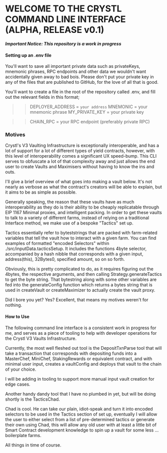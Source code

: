 # WELCOME TO THE CRYSTL COMMAND LINE INTERFACE (ALPHA, RELEASE v0.1)

***Important Notice: This repository is a work in progress***


#### Setting up an .env file
You'll want to save all important private data such as privateKeys, mnemonic phrases, RPC endpoints and other data we wouldn't want accidentally given away to bad bois. Please don't put your private key in any of the files that are published to GitHub, for the love of all that is good. 

You'll want to create a file in the root of the repository called .env, and fill out the relevant fields in this format;
>>DEPLOYER_ADDRESS = `your address`
>>MNEMONIC = your mnemonic phrase
>>MY_PRIVATE_KEY = your private key 

>>CHAIN_RPC = your  RPC endpoint (preferably private RPC)

### Motives

Crystl's V3 Vaulting Infrastructure is exceptionally interoperable, and has a lot of support for a lot of different types of yield contracts, however, with this level of interoperability comes a significant UX speed-bump. This CLI serves to obfuscate a lot of that complexity away and just allows the end user to create Vaults and Maximisers without having to know the ins and outs.

I'll give a brief overview of what goes into making a vault below. It's not nearly as verbose as what the contract's creators will be able to explain, but it aims to be as simple as possible.

Generally speaking, the reason that these vaults have as much interoperability as they do is their ability to be cheaply replicatable through EIP 1167 Minimal proxies, and intelligent packing. In order to get these vaults to talk to a variety of different farms, instead of relying on a traditional Interface method, we make use of a bespoke "Tactics" set up. 

Tactics essentially refer to byteststrings that are packed with farm-related variables that tell the vault how to interact with a given farm. You can find examples of formatted "encoded Selectors" within ./src/inputData.tacticsSetup. It includes the functions 4byte selector, accompanied by a hash nibble that corresponds with a given input, address(this), 32Bytes0, specified amount, so on so forth.

Obviously, this is pretty complicated to do, as it requires figuring out the 4bytes, the respective arguments, and then calling Strategy.generateTactics to get the byte string. That bytestring along with some other variables are fed into the generateConfig function which returns a bytes string that is used in createVault or createMaximizer to actually create the vault proxy. 

Did I bore you yet? Yes? Excellent, that means my motives weren't for nothing.

#### How to Use 

The following command line interface is a consistent work in progress for me, and serves as a piece of tooling to help with developer operations for the Crystl V3 Vaults Infrastructure.

Currently, the most well fleshed out tool is the DepositTxnParse tool that will take a transaction that corresponds with depositing funds into a MasterChef, MiniChef, StakingRewards or equivalent contract, and with minimal user input, creates a vaultConfig and deploys that vault to the chain of your choice.

I will be adding in tooling to support more manual input vault creation for edge cases. 

Another handy dandy tool that I have no plumbed in yet, but will be doing shortly is the TacticsChad. 

Chad is cool. He can take our plain, idiot-speak and turn it into encoded selectors to be used in the Tactics section of set up, eventually I will allow the user to either select from a list of pre-determined tactics or generate their own using Chad, this will allow any old user with at least a little bit of Smart Contract development knowledge to spin up a vault for some less ... boilerplate farms. 

All things in time of course.
 

